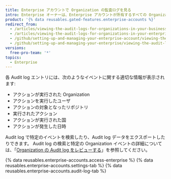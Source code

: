 ```yaml
---
title: Enterprise アカウントで Organization の監査ログを見る
intro: Enterprise オーナーは、Enterprise アカウントが所有するすべての Organization からのアクションが集約された Audit log を表示できます。
product: '{% data reusables.gated-features.enterprise-accounts %}'
redirect_from:
  - /articles/viewing-the-audit-logs-for-organizations-in-your-business-account/
  - /articles/viewing-the-audit-logs-for-organizations-in-your-enterprise-account
  - /github/setting-up-and-managing-your-enterprise-account/viewing-the-audit-logs-for-organizations-in-your-enterprise-account
  - /github/setting-up-and-managing-your-enterprise/viewing-the-audit-logs-for-organizations-in-your-enterprise-account
versions:
  free-pro-team: '*'
topics:
  - Enterprise
---
```

各 Audit log エントリには、次のようなイベントに関する適切な情報が表示されます:

- アクションが実行された Organization
- アクションを実行したユーザ
- アクションの対象となったリポジトリ
- 実行されたアクション
- アクションが実行された国
- アクションが発生した日時

Audit log で特定のイベントを検索したり、Audit log データをエクスポートしたりできます。 Audit log の検索と特定の Organization イベントの詳細については、「[Organization の Audit log をレビューする](/articles/reviewing-the-audit-log-for-your-organization)」を参照してください。

{% data reusables.enterprise-accounts.access-enterprise %}
{% data reusables.enterprise-accounts.settings-tab %}
{% data reusables.enterprise-accounts.audit-log-tab %}
